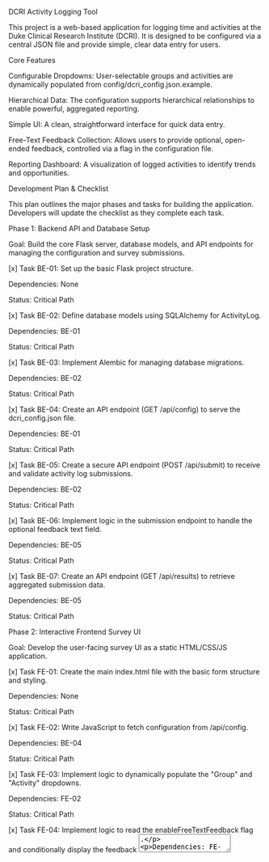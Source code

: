 DCRI Activity Logging Tool

This project is a web-based application for logging time and activities at the Duke Clinical Research Institute (DCRI). It is designed to be configured via a central JSON file and provide simple, clear data entry for users.



Core Features

Configurable Dropdowns: User-selectable groups and activities are dynamically populated from config/dcri\_config.json.example.



Hierarchical Data: The configuration supports hierarchical relationships to enable powerful, aggregated reporting.



Simple UI: A clean, straightforward interface for quick data entry.



Free-Text Feedback Collection: Allows users to provide optional, open-ended feedback, controlled via a flag in the configuration file.



Reporting Dashboard: A visualization of logged activities to identify trends and opportunities.



Development Plan \& Checklist

This plan outlines the major phases and tasks for building the application. Developers will update the checklist as they complete each task.



Phase 1: Backend API and Database Setup

Goal: Build the core Flask server, database models, and API endpoints for managing the configuration and survey submissions.



\[x] Task BE-01: Set up the basic Flask project structure.



Dependencies: None



Status: Critical Path



\[x] Task BE-02: Define database models using SQLAlchemy for ActivityLog.



Dependencies: BE-01



Status: Critical Path



\[x] Task BE-03: Implement Alembic for managing database migrations.



Dependencies: BE-02



Status: Critical Path



\[x] Task BE-04: Create an API endpoint (GET /api/config) to serve the dcri\_config.json file.



Dependencies: BE-01



Status: Critical Path



\[x] Task BE-05: Create a secure API endpoint (POST /api/submit) to receive and validate activity log submissions.



Dependencies: BE-02



Status: Critical Path



\[x] Task BE-06: Implement logic in the submission endpoint to handle the optional feedback text field.



Dependencies: BE-05



Status: Critical Path



\[x] Task BE-07: Create an API endpoint (GET /api/results) to retrieve aggregated submission data.



Dependencies: BE-05



Status: Critical Path



Phase 2: Interactive Frontend Survey UI

Goal: Develop the user-facing survey UI as a static HTML/CSS/JS application.



\[x] Task FE-01: Create the main index.html file with the basic form structure and styling.



Dependencies: None



Status: Critical Path



\[x] Task FE-02: Write JavaScript to fetch configuration from /api/config.



Dependencies: BE-04



Status: Critical Path



\[x] Task FE-03: Implement logic to dynamically populate the "Group" and "Activity" dropdowns.



Dependencies: FE-02



Status: Critical Path



\[x] Task FE-04: Implement logic to read the enableFreeTextFeedback flag and conditionally display the feedback <textarea>.



Dependencies: FE-02



Status: Critical Path



\[x] Task FE-05: Implement form submission logic to POST data to /api/submit.



Dependencies: BE-05, FE-03, FE-04



Status: Critical Path



\[x] Task FE-06: Ensure the UI is clean, responsive, and easy to use on both desktop and mobile devices.



Dependencies: FE-01



Status: Critical Path



Phase 3: Reporting Dashboard

Goal: Create a simple web page to visualize the collected data.



\[x] Task DB-01: Create a new HTML page/template for the dashboard (dashboard.html).



Dependencies: FE-01 (to share structure/styling)



Status: Critical Path



\[x] Task DB-02: Write JavaScript to fetch aggregated data from the /api/results endpoint.



Dependencies: BE-07



Status: Critical Path



\[x] Task DB-03: Use a charting library (e.g., Chart.js) to display time allocation by group and activity.



Dependencies: DB-02



Status: Critical Path



\[ ] Task DB-04: Add filters to the dashboard (e.g., filter by group, date range).



Dependencies: DB-03



Status: Optional (Enhancement)



Phase 4: Deployment and Documentation

Goal: Package the application and provide clear instructions for deployment.



\[x] Task DEP-01: Create a Dockerfile to containerize the Flask backend for easy deployment.



Dependencies: BE-01



Status: Critical Path



\[x] Task DEP-02: Write clear deployment instructions for setting up the database and running the application.



Dependencies: All previous phases



Status: Critical Path



\[x] Task DEP-03: Finalize all documentation, ensuring the config.json structure and all API endpoints are clearly described.



Dependencies: All previous phases



Status: Critical Path


## Deployment Instructions

### Local Setup
1. Install Python 3.9 or newer.
2. Install dependencies:
   ```bash
   pip install .
   ```
3. Run the database migrations:
   ```bash
   alembic upgrade head
   ```
4. Start the application:
   ```bash
   uvicorn src.time_profiler.main:app --host 0.0.0.0 --port 8000
   ```

### Docker Compose
The project includes a `docker-compose.yml` file for running the API with a PostgreSQL
container.

```bash
docker compose up --build
```

The API will be available at `http://localhost:8000`.

## Configuration Reference
All runtime options are stored in `config/dcri_config.json.example`. Copy this file to
`config/dcri_config.json` and modify as needed. The structure is:

```json
{
  "groups": [
    { "displayName": "<name>", "id": "<id>", "parent": "<parent>" }
  ],
  "activities": [
    {
      "category": "<category>",
      "sub_activities": ["<sub activity>"]
    }
  ],
  "enableFreeTextFeedback": true
}
```

* `groups` – list of group objects with a display name, unique id and optional parent group.
* `activities` – list of activity categories each with optional `sub_activities`.
* `enableFreeTextFeedback` – when `true`, users may submit optional text feedback.

## API Endpoints

| Method | Endpoint       | Description                                          |
| ------ | -------------- | ---------------------------------------------------- |
| GET    | `/api/config`  | Returns the configuration JSON described above.      |
| POST   | `/api/submit`  | Submit a log entry. Body requires `group_id`, `activity`, and `sub_activity` with optional `feedback`. |
| GET    | `/api/results` | Aggregated counts of submissions grouped by `group_id` and `activity`. |
| GET    | `/health`      | Simple health check returning `{"status": "ok"}`.   |


